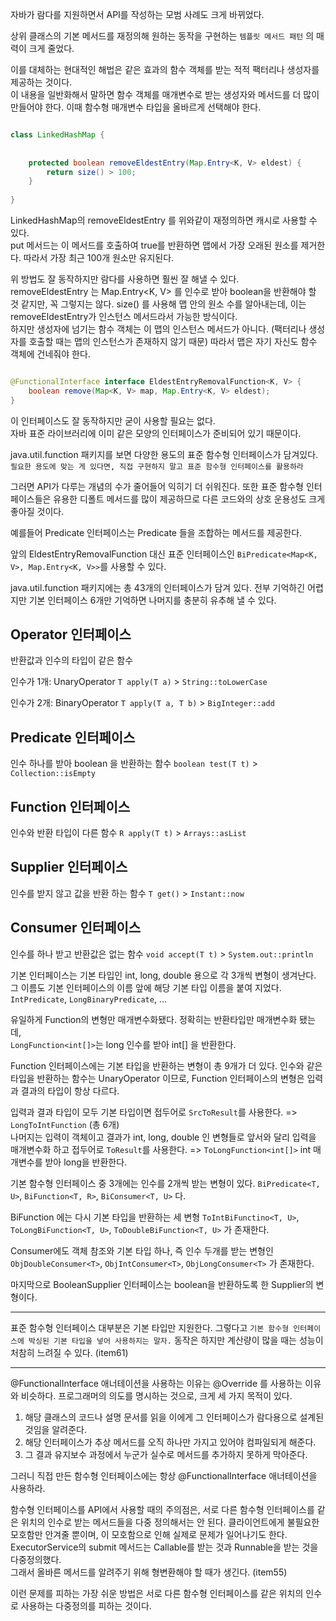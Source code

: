 

자바가 람다를 지원하면서 API를 작성하는 모범 사례도 크게 바뀌었다.

상위 클래스의 기본 메서드를 재정의해 원하는 동작을 구현하는 `템플릿 메서드 패턴` 의 매력이 크게 줄었다.

이를 대체하는 현대적인 해법은 같은 효과의 함수 객체를 받는 적적 팩터리나 생성자를 제공하는 것이다.              
이 내용을 일반화해서 말하면 함수 객체를 매개변수로 받는 생성자와 메서드를 더 많이 만들어야 한다. 이때 함수형 매개변수 타입을 올바르게 선택해야 한다.


```java

class LinkedHashMap {
    
    
    protected boolean removeEldestEntry(Map.Entry<K, V> eldest) {
        return size() > 100;
    }
    
}


```
LinkedHashMap의 removeEldestEntry 를 위와같이 재정의하면 캐시로 사용할 수 있다.     
put 메서드는 이 메서드를 호출하여 true를 반환하면 맵에서 가장 오래된 원소를 제거한다. 따라서 가장 최근 100개 원소만 유지된다.

위 방법도 잘 동작하지만 람다를 사용하면 훨씬 잘 해낼 수 있다.           
removeEldestEntry 는 Map.Entry<K, V> 를 인수로 받아 boolean을 반환해야 할 것 같지만, 꼭 그렇지는 않다. 
size() 를 사용해 맵 안의 원소 수를 알아내는데, 이는 removeEldestEntry가 인스턴스 메서드라서 가능한 방식이다.   
하지만 생성자에 넘기는 함수 객체는 이 맵의 인스턴스 메서드가 아니다. (팩터리나 생성자를 호출할 때는 맵의 인스턴스가 존재하지 않기 때문)
따라서 맵은 자기 자신도 함수 객체에 건네줘야 한다.

```java

@FunctionalInterface interface EldestEntryRemovalFunction<K, V> {
    boolean remove(Map<K, V> map, Map.Entry<K, V> eldest);
}

```
이 인터페이스도 잘 동작하지만 굳이 사용할 필요는 없다.             
자바 표준 라이브러리에 이미 같은 모양의 인터페이스가 준비되어 있기 때문이다.

java.util.function 패키지를 보면 다양한 용도의 표준 함수형 인터페이스가 담겨있다.   
`필요한 용도에 맞는 게 있다면, 직접 구현하지 말고 표준 함수형 인터페이스를 활용하라`

그러면 API가 다루는 개념의 수가 줄어들어 익히기 더 쉬워진다. 또한 표준 함수형 인터페이스들은 유용한 디폴트 메서드를 많이 제공하므로 다른 코드와의 상호 운용성도 크게 좋아질 것이다.

예를들어 Predicate 인터페이스는 Predicate 들을 조합하는 메서드를 제공한다. 

앞의 EldestEntryRemovalFunction 대신 표준 인터페이스인 `BiPredicate<Map<K, V>, Map.Entry<K, V>>`를 사용할 수 있다.

java.util.function 패키지에는 총 43개의 인터페이스가 담겨 있다. 전부 기억하긴 어렵지만 기본 인터페이스 6개만 기억하면 나머지를 충분히 유추해 낼 수 있다.

## Operator 인터페이스
반환값과 인수의 타입이 같은 함수

인수가 1개: UnaryOperator 
`T apply(T a)` > `String::toLowerCase`

인수가 2개: BinaryOperator 
`T apply(T a, T b)` > `BigInteger::add`

## Predicate 인터페이스
인수 하나를 받아 boolean 을 반환하는 함수
`boolean test(T t)` > `Collection::isEmpty` 

## Function 인터페이스
인수와 반환 타입이 다른 함수
`R apply(T t)` > `Arrays::asList`

## Supplier 인터페이스
인수를 받지 않고 값을 반환 하는 함수
`T get()` > `Instant::now`

## Consumer 인터페이스
인수를 하나 받고 반환값은 없는 함수
`void accept(T t)` > `System.out::println`


기본 인터페이스는 기본 타입인 int, long, double 용으로 각 3개씩 변형이 생겨난다. 그 이름도 기본 인터페이스의 이름 앞에 해당 기본 타입 이름을 붙여 지었다.  
`IntPredicate`, `LongBinaryPredicate`, ...

유일하게 Function의 변형만 매개변수화됐다. 정확히는 반환타입만 매개변수화 됐는데,  
`LongFunction<int[]>`는 long 인수를 받아 int[] 을 반환한다.

Function 인터페이스에는 기본 타입을 반환하는 변형이 총 9개가 더 있다.
인수와 같은 타입을 반환하는 함수는 UnaryOperator 이므로, Function 인터페이스의 변형은 입력과 결과의 타입이 항상 다르다.

입력과 결과 타입이 모두 기본 타입이면 접두어로 `SrcToResult`를 사용한다.  => `LongToIntFunction` (총 6개)   
나머지는 입력이 객체이고 결과가 int, long, double 인 변형들로 앞서와 달리 입력을 매개변수화 하고 접두어로 `ToResult`를 사용한다. => `ToLongFunction<int[]>` int 매개변수를 받아 long을 반환한다.


기본 함수형 인터페이스 중 3개에는 인수를 2개씩 받는 변형이 있다.
`BiPredicate<T, U>`, `BiFunction<T, R>`, `BiConsumer<T, U>` 다.

BiFunction 에는 다시 기본 타입을 반환하는 세 변형 
`ToIntBiFunctino<T, U>`, `ToLongBiFunction<T, U>`, `ToDoubleBiFunction<T, U>` 가 존재한다. 

Consumer에도 객체 참조와 기본 타입 하나, 즉 인수 두개를 받는 변형인 `ObjDoubleConsumer<T>`, `ObjIntConsumer<T>`, `ObjLongConsumer<T>` 가 존재한다.

마지막으로 BooleanSupplier 인터페이스는 boolean을 반환하도록 한 Supplier의 변형이다.


----
표준 함수형 인터페이스 대부분은 기본 타입만 지원한다. 그렇다고 `기본 함수형 인터페이스에 박싱된 기본 타입을 넣어 사용하지는 말자.` 동작은 하지만 계산량이 많을 때는 성능이 처참히 느려질 수 있다. (item61)

----

@FunctionalInterface 애너테이션을 사용하는 이유는 @Override 를 사용하는 이유와 비슷하다. 프로그래머의 의도를 명시하는 것으로, 크게 세 가지 목적이 있다.
1. 해당 클래스의 코드나 설명 문서를 읽을 이에게 그 인터페이스가 람다용으로 설계된 것임을 알려준다.
2. 해당 인터페이스가 추상 메서드를 오직 하나만 가지고 있어야 컴파일되게 해준다.
3. 그 결과 유지보수 과정에서 누군가 실수로 메서드를 추가하지 못하게 막아준다.

그러니 직접 만든 함수형 인터페이스에는 항상 @FunctionalInterface 애너테이션을 사용하라.

함수형 인터페이스를 API에서 사용할 때의 주의점은, 서로 다른 함수형 인터페이스를 같은 위치의 인수로 받는 메서드들을 다중 정의해서는 안 된다. 클라이언트에게 불필요한 모호함만 안겨줄 뿐이며, 이 모호함으로 인해 실제로 문제가 일어나기도 한다.
ExecutorService의 submit 메서드는 Callable<T>를 받는 것과 Runnable을 받는 것을 다중정의했다.  
그래서 올바른 메서드를 알려주기 위해 형변환해야 할 때가 생긴다. (item55)

이런 문제를 피하는 가장 쉬운 방법은 서로 다른 함수형 인터페이스를 같은 위치의 인수로 사용하는 다중정의를 피하는 것이다.


